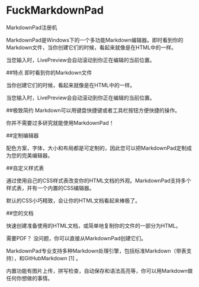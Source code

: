 # FuckMarkdownPad
MarkdownPad注册机

MarkdownPad是Windows下的一个多功能Markdown编辑器。即时看到你的Markdown文件，当你创建它们的时候，看起来就像是在HTML中的一样。

当您输入时，LivePreview会自动滚动到你正在编辑的当前位置。

##特点
即时看到你的Markdown文件

当你创建它们的时候，看起来就像是在HTML中的一样。

当您输入时，LivePreview会自动滚动到你正在编辑的当前位置。


##极致简约
Markdown可以用键盘快捷键或者工具栏按钮方便快捷的操作。

你并不需要过多研究就能使用MarkdownPad！

##定制编辑器

配色方案，字体，大小和布局都是可定制的，因此您可以把MarkdownPad定制成为您的完美编辑器。

##自定义样式表

通过使用自己的CSS样式表改变你的HTML文档的外观。MarkdownPad支持多个样式表，并有一个内置的CSS编辑器。

默认的CSS小巧精致，会让你的HTML文档看起来棒极了。

##您的文档

快速创建准备使用的HTML文档，或简单地复制你的文件的一部分为HTML。

需要PDF？ 没问题，你可以直接从MarkdownPad创建它们。

MarkdownPad专业支持多种Markdown处理引擎，包括标准Markdown（带表支持），和GitHubMarkdown [1]  。

内置功能有图片上传，拼写检查，自动保存和语法高亮等，你可以用Markdown做任何你想做的事情。

